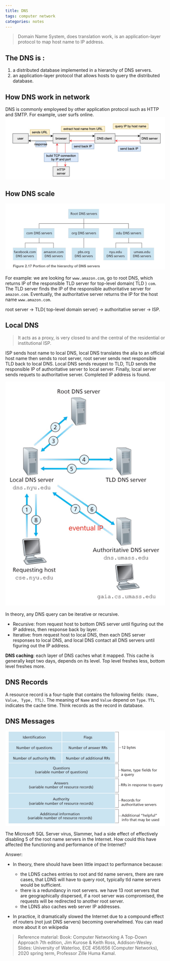 ```yaml
---
title: DNS
tags: computer network
categories: notes
---
```

> Domain Name System, does translation work, is an application-layer protocol to map host name to IP address.

## The DNS is :
1. a distributed database implemented in a hierarchy of DNS servers.
2. an application-layer protocol that allows hosts to query the distributed database.

## How DNS work in network
DNS is commonly employeed by other application protocol such as HTTP and SMTP. For example, user surfs online.
![DNS work process]( /img/my43.jpg)

## How DNS scale
![DNS is a distirbuted, hierarchical Database instead of centralization.]( /img/my44.jpg)

For example: we are looking for `www.amazon.com`, go to root DNS, which returns IP of the responsible TLD server for top-level domain( TLD ) `com`. The TLD server finds the IP of the responsible authoritative server for `amazon.com`. Eventually, the authoritative server returns the IP for the host name `www.amazon.com`.

root server -> TLD( top-level domain server) -> authoritative server -> ISP.

## Local DNS
> It acts as a proxy, is very closed to and the central of the residential or institutional ISP.

ISP sends host name to local DNS, local DNS translates the alia to an official host name then sends to root server, root server sends next responsible TLD back to local DNS. Local DNS sends reuqest to TLD, TLD sends the responsible IP of authoritative server to local server. Finally, local server sends requets to authoritative server. Completed IP address is found.

![Recursive queries: 1 - 2 - ... - 8; Iterative queries: 2 - 3, 4 - 5, 6 - 7. ]( /img/my45.jpg)

In theory, any DNS query can be iterative or recursive.
+ Recursive: from request host to bottom DNS server until figuring out the IP address, then response back by layer.
+ Iterative: from request host to local DNS, then each DNS server responses to local DNS, and local DNS contact all DNS servers until figuring out the IP address.

**DNS caching**: each layer of DNS caches what it mapped. This cache is generally kept two days, depends on its level. Top level freshes less, bottom level freshes more.

## DNS Records
A resource record is a four-tuple that contains the following fields: `(Name, Value, Type, TTL)`. The meaning of `Name` and `Value` depend on `Type`. `TTL` indicates the cache time. Think records as the record in database.


## DNS Messages
![The format of messages between DNS servers]( /img/my46.jpg)

The Microsoft SQL Server virus, Slammer, had a side effect of effectively disabling 5 of the root name servers in the Internet.  How could this have affected the functioning and performance of the Internet?

Answer: 
+ In theory, there should have been little impact to performance because:

    + the LDNS caches entries to root and tld name servers, there are rare cases, that LDNS will have to query root, typically tld name servers would be sufficient.
    + there is a redundancy in root servers. we have 13 root servers that are geographically dispersed, if a root server was compromised, the requests will be redirected to another root server.
    + the LDNS also caches web server IP addresses.
+ In practice, it dramatically slowed the Internet due to a compound effect of routers (not just DNS servers) becoming overwhelmed. You can read more about it on wikipedia  




> Reference material: 
> Book: Computer Networking A Top-Down Approach 7th edition, Jim Kurose & Keith Ross, Addison-Wesley. 
> Slides: University of Waterloo, ECE 456/656 (Computer Networks), 2020 spring term, Professor Zille Huma Kamal.









